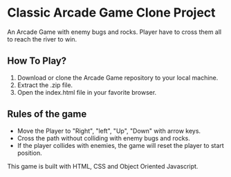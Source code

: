# Classic Arcade Game Clone Project

An Arcade Game with enemy bugs and rocks. Player have to cross them all to reach the river to win.

## How To Play?

1. Download or clone the Arcade Game repository to your local machine.
2. Extract the .zip file.
3. Open the index.html file in your favorite browser.

## Rules of the game

- Move the Player to "Right", "left", "Up", "Down" with arrow keys.
- Cross the path without colliding with enemy bugs and rocks.
- If the player collides with enemies, the game will reset the player to start position.


This game is built with HTML, CSS and Object Oriented Javascript.  
